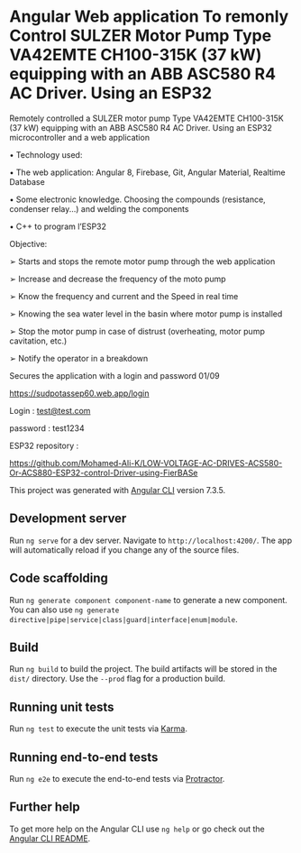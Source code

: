# Angular Web application To remonly Control SULZER Motor Pump Type VA42EMTE CH100-315K (37 kW) equipping with an ABB ASC580 R4 AC Driver. Using an ESP32
Remotely controlled a SULZER motor pump Type VA42EMTE CH100-315K (37 kW) equipping with an ABB ASC580 R4 AC Driver. Using an ESP32 microcontroller and a web application

• Technology used:

• The web application: Angular 8, Firebase, Git, Angular Material, Realtime Database

• Some electronic knowledge. Choosing the compounds (resistance, condenser relay...) and welding the components

• C++ to program l’ESP32

Objective:

➢ Starts and stops the remote motor pump through the web application

➢ Increase and decrease the frequency of the moto pump

➢ Know the frequency and current and the Speed in real time

➢ Knowing the sea water level in the basin where motor pump is installed

➢ Stop the motor pump in case of distrust (overheating, motor pump cavitation, etc.)

➢ Notify the operator in a breakdown

Secures the application with a login and password
01/09



https://sudpotassep60.web.app/login

Login : test@test.com

password : test1234

ESP32 repository : 

https://github.com/Mohamed-Ali-K/LOW-VOLTAGE-AC-DRIVES-ACS580-Or-ACS880-ESP32-control-Driver-using-FierBASe

This project was generated with [Angular CLI](https://github.com/angular/angular-cli) version 7.3.5.

## Development server

Run `ng serve` for a dev server. Navigate to `http://localhost:4200/`. The app will automatically reload if you change any of the source files.

## Code scaffolding

Run `ng generate component component-name` to generate a new component. You can also use `ng generate directive|pipe|service|class|guard|interface|enum|module`.

## Build

Run `ng build` to build the project. The build artifacts will be stored in the `dist/` directory. Use the `--prod` flag for a production build.

## Running unit tests

Run `ng test` to execute the unit tests via [Karma](https://karma-runner.github.io).

## Running end-to-end tests

Run `ng e2e` to execute the end-to-end tests via [Protractor](http://www.protractortest.org/).

## Further help

To get more help on the Angular CLI use `ng help` or go check out the [Angular CLI README](https://github.com/angular/angular-cli/blob/master/README.md).
